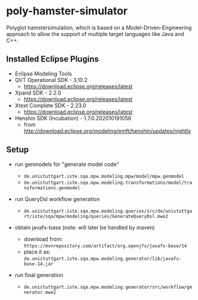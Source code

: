 # poly-hamster-simulator
Polyglot hamstersimulation, which is based on a Model-Driven-Engineering approach to allow the support of multiple target languages like Java and C++.

## Installed Eclipse Plugins

* Eclipse Modeling Tools
* QVT Operational SDK - 3.10.2
    * https://download.eclipse.org/releases/latest
* Xpand SDK	- 2.2.0
    * https://download.eclipse.org/releases/latest
* Xtext Complete SDK - 2.23.0
    * https://download.eclipse.org/releases/latest
* Henshin SDK (Incubation) - 1.7.0.202010191056
    * from http://download.eclipse.org/modeling/emft/henshin/updates/nightly
    
## Setup

* run genmodels for "generate model code"
    * `de.unistuttgart.iste.sqa.mpw.modeling.mpw/model/mpw.genmodel`
    * `de.unistuttgart.iste.sqa.mpw.modeling.transformations/model/transformations.genmodel`

* run QueryDsl workflow generation
    * `de.unistuttgart.iste.sqa.mpw.modeling.queries/src/de/unistuttgart/iste/sqa/mpw/modeling/queries/GenerateQueryDsl.mwe2`
    
* obtain javafx-base (note: will later be handled by maven)
    * download from: `https://mvnrepository.com/artifact/org.openjfx/javafx-base/14`
    * place it as: `de.unistuttgart.iste.sqa.mpw.modeling.generator/lib/javafx-base-14.jar`
    
* run final generation
    * `de.unistuttgart.iste.sqa.mpw.modeling.generator/src/workflow/generator.mwe2`